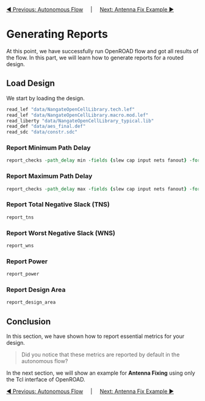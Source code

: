 [:arrow_backward: Previous: Autonomous Flow](../3_rtl_to_gds_autonomous_flow) &nbsp;&nbsp;&nbsp;&nbsp;|&nbsp;&nbsp;&nbsp;&nbsp;        [Next: Antenna Fix Example :arrow_forward:](../5_antenna_fix_example)

# Generating Reports

At this point, we have successfully run OpenROAD flow and got all results of the flow. In this part, we will learn how to generate reports for a routed design.


## Load Design

We start by loading the design.

```Tcl
read_lef "data/NangateOpenCellLibrary.tech.lef"
read_lef "data/NangateOpenCellLibrary.macro.mod.lef"
read_liberty "data/NangateOpenCellLibrary_typical.lib"
read_def "data/aes_final.def"
read_sdc "data/constr.sdc"
```

### Report Minimum Path Delay

```Tcl
report_checks -path_delay min -fields {slew cap input nets fanout} -format full_clock_expanded
```

### Report Maximum Path Delay

```Tcl
report_checks -path_delay max -fields {slew cap input nets fanout} -format full_clock_expanded
```

### Report Total Negative Slack (TNS)

```Tcl
report_tns
```

### Report Worst Negative Slack (WNS)

```Tcl
report_wns
```

### Report Power

```Tcl
report_power
```

### Report Design Area

```Tcl
report_design_area
```

## Conclusion
In this section, we have shown how to report essential metrics for your design.

> Did you notice that these metrics are reported by default in the autonomous flow?

In the next section, we will show an example for **Antenna Fixing** using only the Tcl interface of OpenROAD.

[:arrow_backward: Previous: Autonomous Flow](../3_rtl_to_gds_autonomous_flow) &nbsp;&nbsp;&nbsp;&nbsp;|&nbsp;&nbsp;&nbsp;&nbsp;        [Next: Antenna Fix Example :arrow_forward:](../5_antenna_fix_example)